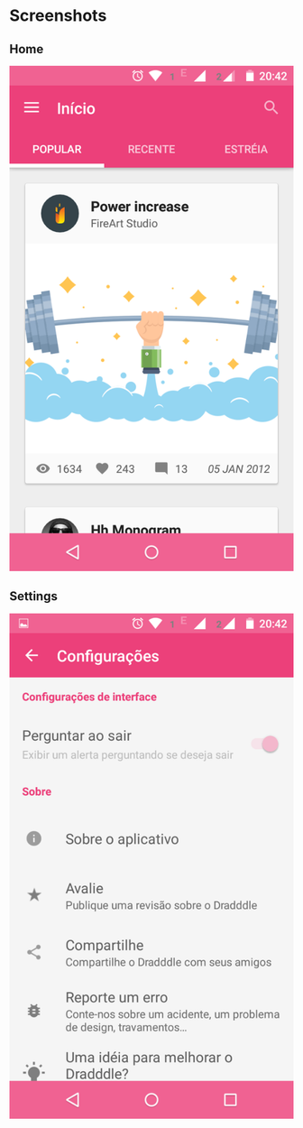 # Screenshots

## Home

<p align="center"><img src="./screenshots/home.png?raw=true" alt="Home"/></p>

## Settings

<p align="center"><img src="./screenshots/settings.png?raw=true" alt="Settings"/></p>